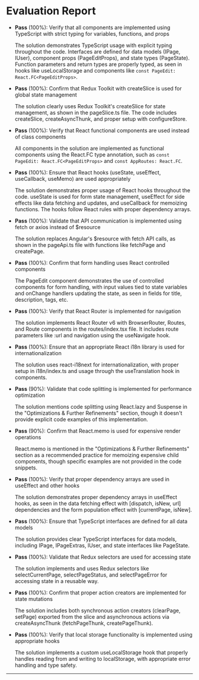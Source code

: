 # Evaluation Report

- **Pass** (100%): Verify that all components are implemented using TypeScript with strict typing for variables, functions, and props
  
  The solution demonstrates TypeScript usage with explicit typing throughout the code. Interfaces are defined for data models (IPage, IUser), component props (PageEditProps), and state types (PageState). Function parameters and return types are properly typed, as seen in hooks like useLocalStorage<T> and components like `const PageEdit: React.FC<PageEditProps>`.

- **Pass** (100%): Confirm that Redux Toolkit with createSlice is used for global state management
  
  The solution clearly uses Redux Toolkit's createSlice for state management, as shown in the pageSlice.ts file. The code includes createSlice, createAsyncThunk, and proper setup with configureStore.

- **Pass** (100%): Verify that React functional components are used instead of class components
  
  All components in the solution are implemented as functional components using the React.FC type annotation, such as `const PageEdit: React.FC<PageEditProps>` and `const AppRoutes: React.FC`.

- **Pass** (100%): Ensure that React hooks (useState, useEffect, useCallback, useMemo) are used appropriately
  
  The solution demonstrates proper usage of React hooks throughout the code. useState is used for form state management, useEffect for side effects like data fetching and updates, and useCallback for memoizing functions. The hooks follow React rules with proper dependency arrays.

- **Pass** (100%): Validate that API communication is implemented using fetch or axios instead of $resource
  
  The solution replaces Angular's $resource with fetch API calls, as shown in the pageApi.ts file with functions like fetchPage and createPage.

- **Pass** (100%): Confirm that form handling uses React controlled components
  
  The PageEdit component demonstrates the use of controlled components for form handling, with input values tied to state variables and onChange handlers updating the state, as seen in fields for title, description, tags, etc.

- **Pass** (100%): Verify that React Router is implemented for navigation
  
  The solution implements React Router v6 with BrowserRouter, Routes, and Route components in the routes/index.tsx file. It includes route parameters like :url and navigation using the useNavigate hook.

- **Pass** (100%): Ensure that an appropriate React i18n library is used for internationalization
  
  The solution uses react-i18next for internationalization, with proper setup in i18n/index.ts and usage through the useTranslation hook in components.

- **Pass** (90%): Validate that code splitting is implemented for performance optimization
  
  The solution mentions code splitting using React.lazy and Suspense in the "Optimizations & Further Refinements" section, though it doesn't provide explicit code examples of this implementation.

- **Pass** (90%): Confirm that React.memo is used for expensive render operations
  
  React.memo is mentioned in the "Optimizations & Further Refinements" section as a recommended practice for memoizing expensive child components, though specific examples are not provided in the code snippets.

- **Pass** (100%): Verify that proper dependency arrays are used in useEffect and other hooks
  
  The solution demonstrates proper dependency arrays in useEffect hooks, as seen in the data fetching effect with [dispatch, isNew, url] dependencies and the form population effect with [currentPage, isNew].

- **Pass** (100%): Ensure that TypeScript interfaces are defined for all data models
  
  The solution provides clear TypeScript interfaces for data models, including IPage, IPageExtras, IUser, and state interfaces like PageState.

- **Pass** (100%): Validate that Redux selectors are used for accessing state
  
  The solution implements and uses Redux selectors like selectCurrentPage, selectPageStatus, and selectPageError for accessing state in a reusable way.

- **Pass** (100%): Confirm that proper action creators are implemented for state mutations
  
  The solution includes both synchronous action creators (clearPage, setPage) exported from the slice and asynchronous actions via createAsyncThunk (fetchPageThunk, createPageThunk).

- **Pass** (100%): Verify that local storage functionality is implemented using appropriate hooks
  
  The solution implements a custom useLocalStorage hook that properly handles reading from and writing to localStorage, with appropriate error handling and type safety.

---